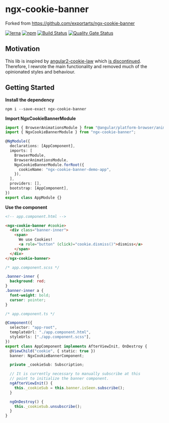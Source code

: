 # ngx-cookie-banner

Forked from https://github.com/exportarts/ngx-cookie-banner

[![lerna](https://img.shields.io/badge/maintained%20with-lerna-cc00ff.svg)](https://lerna.js.org/)
[![npm](https://img.shields.io/npm/v/ngx-cookie-banner.svg)](https://www.npmjs.com/package/ngx-cookie-banner)
[![Build Status](https://travis-ci.com/exportarts/ngx-cookie-banner.svg?branch=master)](https://travis-ci.com/exportarts/ngx-cookie-banner)
[![Quality Gate Status](https://sonarcloud.io/api/project_badges/measure?project=exportarts_ngx-cookie-banner&metric=alert_status)](https://sonarcloud.io/dashboard?id=exportarts_ngx-cookie-banner)

## Motivation

This lib is inspired by [angular2-cookie-law](https://github.com/andreasonny83/angular2-cookie-law)
which [is discontinued](https://github.com/andreasonny83/angular2-cookie-law/issues/42#issuecomment-655597390). Therefore, I rewrote the main
functionality and removed much of the opinionated styles and behaviour.

## Getting Started

**Install the dependency**

`npm i --save-exact ngx-cookie-banner`

**Import NgxCookieBannerModule**

```ts
import { BrowserAnimationsModule } from "@angular/platform-browser/animations";
import { NgxCookieBannerModule } from "ngx-cookie-banner";

@NgModule({
  declarations: [AppComponent],
  imports: [
    BrowserModule,
    BrowserAnimationsModule,
    NgxCookieBannerModule.forRoot({
      cookieName: "ngx-cookie-banner-demo-app",
    }),
  ],
  providers: [],
  bootstrap: [AppComponent],
})
export class AppModule {}
```

**Use the component**

```html
<!-- app.component.html -->

<ngx-cookie-banner #cookie>
  <div class="banner-inner">
    <span>
      We use Cookies!
      <a role="button" (click)="cookie.dismiss()">dismiss</a>
    </span>
  </div>
</ngx-cookie-banner>
```

```css
/* app.component.scss */

.banner-inner {
  background: red;
}
.banner-inner a {
  font-weight: bold;
  cursor: pointer;
}
```

```ts
/* app.component.ts */

@Component({
  selector: "app-root",
  templateUrl: "./app.component.html",
  styleUrls: ["./app.component.scss"],
})
export class AppComponent implements AfterViewInit, OnDestroy {
  @ViewChild("cookie", { static: true })
  banner: NgxCookieBannerComponent;

  private _cookieSub: Subscription;

  // It is currently necessary to manually subscribe at this
  // point to initialize the banner component.
  ngAfterViewInit() {
    this._cookieSub = this.banner.isSeen.subscribe();
  }

  ngOnDestroy() {
    this._cookieSub.unsubscribe();
  }
}
```
